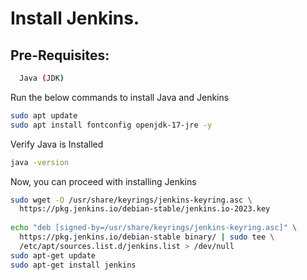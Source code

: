 
# Install Jenkins.



## Pre-Requisites:

```bash
  Java (JDK)
```

Run the below commands to install Java and Jenkins

```bash
sudo apt update
sudo apt install fontconfig openjdk-17-jre -y
```
Verify Java is Installed
```bash
java -version
```
Now, you can proceed with installing Jenkins
```bash
sudo wget -O /usr/share/keyrings/jenkins-keyring.asc \
  https://pkg.jenkins.io/debian-stable/jenkins.io-2023.key
  
echo "deb [signed-by=/usr/share/keyrings/jenkins-keyring.asc]" \
  https://pkg.jenkins.io/debian-stable binary/ | sudo tee \
  /etc/apt/sources.list.d/jenkins.list > /dev/null
sudo apt-get update
sudo apt-get install jenkins
